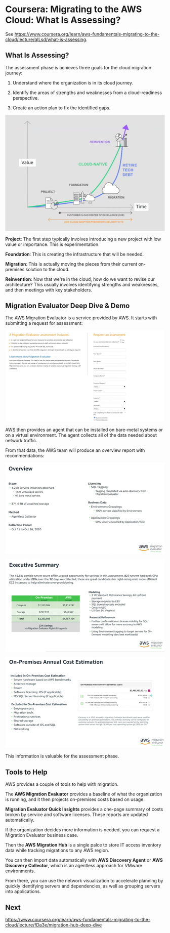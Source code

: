 # Coursera: Migrating to the AWS Cloud: What Is Assessing?

See https://www.coursera.org/learn/aws-fundamentals-migrating-to-the-cloud/lecture/qILsd/what-is-assessing.

## What Is Assessing?

The assessment phase is achieves three goals for the cloud migration journey:

1. Understand where the organization is in its cloud journey.

2. Identify the areas of strengths and weaknesses from a cloud-readiness perspective.

3. Create an action plan to fix the identified gaps.

![](image1.png)

**Project**: The first step typically involves introducing a new project with low value or importance. This is experimentation.

**Foundation**: This is creating the infrastructure that will be needed.

**Migration**: This is actually moving the pieces from their current on-premises solution to the cloud.

**Reinvention**: Now that we're in the cloud, how do we want to revise our architecture? This usually involves identifying strengths and weaknesses, and then meetings with key stakeholders.

## Migration Evaluator Deep Dive & Demo

The AWS Migration Evaluator is a service provided by AWS. It starts with submitting a request for assessment:

![](image2.png)

AWS then provides an agent that can be installed on bare-metal systems or on a virtual environment. The agent collects all of the data needed about network traffic.

From that data, the AWS team will produce an overview report with recommendations:

![](image3.png)

![](image4.png)

![](image5.png)

This information is valuable for the assessment phase.

## Tools to Help

AWS provides a couple of tools to help with migration.

The **AWS Migration Evaluator** provides a baseline of what the organization is running, and it then projects on-premises costs based on usage.

**Migration Evaluator Quick Insights** provides a one-page summary of costs broken by service and software licenses. These reports are updated automatically.

If the organization decides more information is needed, you can request a Migration Evaluator business case.

Then the **AWS Migration Hub** is a single palce to store IT access inventory data while tracking migrations to any AWS region.

You can then import data automatically with **AWS Discovery Agent** or **AWS Discovery Collector**, which is an agentless approach for VMware environments.

From there, you can use the network visualization to accelerate planning by quickly identifying servers and dependencies, as well as grouping servers into applications.

## Next

https://www.coursera.org/learn/aws-fundamentals-migrating-to-the-cloud/lecture/fDa3e/migration-hub-deep-dive